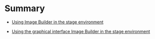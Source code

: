 # Summary

- [Using Image Builder in the stage environment](./stage/image-builder-api.md)

- [Using the graphical interface Image Builder in the stage environment](./stage/image-builder-gui.md)
